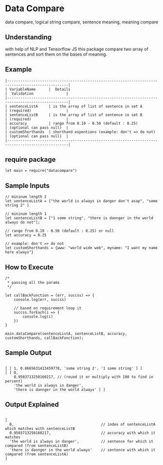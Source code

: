 # Data Compare
data compare, logical string compare, sentence meaning, meaning compare

## Understanding

with help of NLP and Tensorflow JS this package compare two array of sentences and sort them on the bases of meaning. 

## Example

```
|--------------------------------------------------------------------------------------------------|
| VariableName      |  Details                                         |  Validation               |
|--------------------------------------------------------------------------------------------------|
| sentenceListA     | is the array of list of sentence in set A        | (required)                |
| sentenceListB     | is the array of list of sentence in set B        | (required)                |
| accuracy          | range from 0.10 - 0.50 (default : 0.25)          | (optional can pass null)  |
| customShorthands  | shorthand expentions (example: don't => do not)  | (optional can pass null)  |
|--------------------------------------------------------------------------------------------------|

```

## require package

```
let main = require("datacompare")
```

## Sample Inputs

```
// mininum length 2
let sentenceListA = ["the world is always in danger don't asap", "some string 2" ]

// mininum length 1 
let sentenceListB = ["1 some string", "there is dannger in the world always do not"];

// range from 0.10 - 0.50 (default : 0.25) or null 
let accuracy = 0.25

// example: don't => do not
let customShorthands = {www: "world wide web", myname: "I want my name here always"}
```

## How to Execute

```
/* 
 * passing all the params 
 */

let callBackFunction = (err, succss) => {
    console.log(err, succss)

    // based on requirement loop it
    succss.forEach(i => {
        console.log(i)
    })
}

main.dataCompare(sentenceListA, sentenceListB, accuracy, customShorthands, callBackFunction);

```

## Sample Output

```

[ [ 1, 0.8665631413459778, 'some string 2', '1 some string' ] ]
[ [ 0,
    0.9503713250160217, // (round it or multiply with 100 to find in percent)
    'the world is always in danger',
    'there is dannger in the world always' ] ]

```

## Output Explained
```

[ 
  0,                                        // index of sentenceListA which matches with sentenceListB 
  0.9503713250160217,                       // accuracy with which it matches
  'the world is always in danger',          // sentence for which it compared (from sentenceListB)
  'there is dannger in the world always'    // sentence with which it compared (from sentenceListA)
]

```